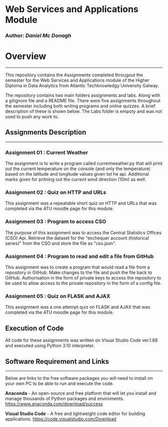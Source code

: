# **Web Services and Applications Module**
### **Author:** *Daniel Mc Donagh*


# Overview
---
This repository contains the Assignments completed througout the semester for the Web Services and Applications module of the Higher Diploma in Data Analytics from Atlantic Techknowledgy University Galway.

The repository contains two main folders assignments and labs. Along with a gitignore file and a README file. There were five assignments throughout the semester including both writing programs and online quizzes. A brief description of these is shown below. The Labs folder is empoty and was not used to push any work to.

## Assignments Description
---
### Assignment 01 : Current Weather
The assignment is to write a program called currentweather.py that will print out the current temperature on the console (and only the temperature) based on the latitude and longitude values given tot he api.
Additional marks given for pritning out the current wind direction (10m) as well.

### Assignment 02 : Quiz on HTTP and URLs
This assignment was a repeatable short quiz on HTTP and URLs that was completed via the ATU moodle page for this module.

### Assignment 03 : Program to access CSO 
The purpose of this assignment was to access the Central Statistics Offices (CSO) Api. Retrieve the dataset for the "exchequer account (historical series)" from the CSO and store the file as "cso.json".

### Assignment 04 : Program to read and edit a file from GitHub
This assignment was to create a program that would read a file from a repository in GitHub. Make changes to the file and push the file back to GitHub. Authorisation in the form of private keys to access the repository to be used to allow access to the private repository in the form of a config file.

### Assignment 05 : Quiz on FLASK and AJAX
This assignment was a one attempt quiz on FLASK and AJAX that was completed via the ATU moodle page for this module.

## Execution of Code
All code for these assignments was written on Visual Studio Code ver.1.88 and executed using Python 3.10 interpreter. 


## Software Requirement and Links
---
Below are links to the free software packages you will need to install on your own PC to be able to run and execute the code.

**Anaconda** - An open-source and free platform that will let you install and manage thousands of Python packages and enviroments.
https://www.anaconda.com/download/success

**Visual Studio Code** - A free and lightweight code editor for building applications.
https://code.visualstudio.com/Download


